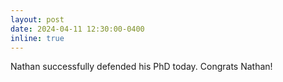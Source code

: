 ```yaml
---
layout: post
date: 2024-04-11 12:30:00-0400
inline: true
---
```


Nathan successfully defended his PhD today. Congrats Nathan!